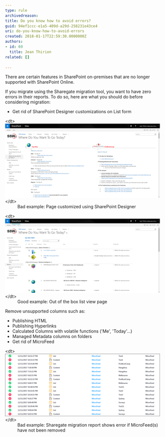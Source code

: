```yaml
---
type: rule
archivedreason: 
title: Do you know how to avoid errors?
guid: 94ef1ccc-e1a5-409d-a29d-258231e43ce4
uri: do-you-know-how-to-avoid-errors
created: 2018-01-17T22:59:30.0000000Z
authors:
- id: 69
  title: Jean Thirion
related: []

---
```


There are certain features in SharePoint on-premises that are no longer supported with SharePoint Online.

If you migrate using the Sharegate migration tool, you want to have zero errors in their reports. To do so, here are what you should do before considering migration:

<!--endintro-->

* Get rid of SharePoint Designer customizations on List form

<dl class="badImage">&lt;dt&gt;<img src="avoid-errors-sp-migration1.png" alt="avoid-errors-sp-migration1.png" style="width:750px;">&lt;/dt&gt;<dd>Bad example: Page customized using SharePoint Designer</dd></dl><dl class="goodImage">&lt;dt&gt;<img src="avoid-errors-sp-migration2.png" alt="avoid-errors-sp-migration2.png" style="width:750px;">
 &lt;/dt&gt;<dd>Good example: Out of the box list view page</dd></dl>
Remove unsupported columns such as:

* Publishing HTML
* Publishing Hyperlinks
* Calculated Columns with volatile functions ('Me', 'Today'…)
* Managed Metadata columns on folders
* Get rid of MicroFeed

<dl class="badImage">&lt;dt&gt;<img src="avoid-errors-sp-migration3.png" alt="avoid-errors-sp-migration3.png" style="width:750px;">
   &lt;/dt&gt;<dd>Bad example: Sharegate migration report shows error if MicroFeed(s) have not been removed<br></dd></dl>
